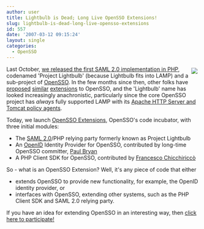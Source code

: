 ```yaml
---
author: user
title: Lightbulb is Dead; Long Live OpenSSO Extensions!
slug: lightbulb-is-dead-long-live-opensso-extensions
id: 557
date: '2007-03-12 09:15:24'
layout: single
categories:
  - OpenSSO
---
```


[<span style="margin: 5px; float: right;">![](https://opensso.dev.java.net/public/extensions/openssoex.gif)</span>](https://opensso.dev.java.net/public/extensions/)

Last October, [we released the first SAML 2.0 implementation in PHP](http://blogs.sun.com/superpat/entry/switching_on_the_lightbulb), codenamed 'Project Lightbulb' (because Lightbulb fits into LAMP) and a sub-project of [OpenSSO](https://opensso.dev.java.net/). In the few months since then, other folks have [proposed](https://opensso.dev.java.net/servlets/ReadMsg?list=dev&msgNo=207) [similar](https://opensso.dev.java.net/servlets/ReadMsg?list=dev&msgNo=210) [extensions](https://opensso.dev.java.net/servlets/ReadMsg?list=dev&msgNo=209) to OpenSSO, and the 'Lightbulb' name has looked increasingly anachronistic, particularly since the core OpenSSO project has _always_ fully supported LAMP with its [Apache HTTP Server and Tomcat policy agents](https://opensso.dev.java.net/public/agents.html).

Today, we launch [OpenSSO Extensions](https://opensso.dev.java.net/public/extensions/), OpenSSO's code incubator, with three initial modules:

*   The [SAML 2.0](http://www.oasis-open.org/committees/tc_home.php?wg_abbrev=security#samlv20)/PHP relying party formerly known as Project Lightbulb
*   An [OpenID](http://openid.net/) Identity Provider for OpenSSO, contributed by long-time OpenSSO committer, [Paul Bryan](http://pbryan.net/)
*   A PHP Client SDK for OpenSSO, contributed by [Francesco Chicchiriccò](http://chicchiricco.freezope.org/)

So - what is an OpenSSO Extension? Well, it's any piece of code that either

*   extends OpenSSO to provide new functionality, for example, the OpenID identity provider, or
*   interfaces with OpenSSO, extending other systems, such as the PHP Client SDK and SAML 2.0 relying party.

If you have an idea for extending OpenSSO in an interesting way, then [click here to participate!](https://opensso.dev.java.net/servlets/ProjectMembershipRequest)